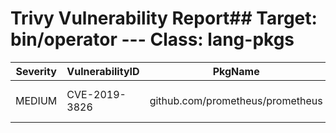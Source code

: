 # Trivy Vulnerability Report## Target: bin/operator --- Class: lang-pkgs
|Severity|VulnerabilityID|PkgName|InstalledVersion|FixedVersion|
|--------|---------------|-------|----------------|------------|
|MEDIUM|CVE-2019-3826|github.com/prometheus/prometheus|v1.8.2-0.20211214150951-52c693a63be1|v2.7.1|


